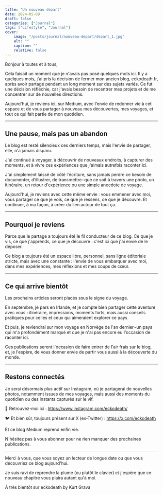 ```yaml
---
title: "Un nouveau départ"
date: 2024-05-09
draft: false
categories: ["Journal"]
tags: ["Lifestyle", "Journal"]
cover:
    image: "/posts/journal/nouveau-depart/depart_1.jpg"
    alt: ""
    caption: ""
    relative: false
---
```


Bonjour à toutes et à tous,

Cela faisait un moment que je n'avais pas posé quelques mots ici. Il y a quelques mois, j'ai pris la décision de fermer mon ancien blog, eckodeath.fr, après avoir partagé pendant un long moment sur des sujets variés. Ce fut une décision réfléchie, car j'avais besoin de recentrer mes projets et de me concentrer sur de nouvelles directions.

Aujourd'hui, je reviens ici, sur Medium, avec l'envie de redonner vie à cet espace et de vous partager à nouveau mes découvertes, mes voyages, et tout ce qui fait partie de mon quotidien.

---

## Une pause, mais pas un abandon
Le blog est resté silencieux ces derniers temps, mais l'envie de partager, elle, n'a jamais disparu.

J'ai continué à voyager, à découvrir de nouveaux endroits, à capturer des moments, et à vivre ces expériences que j'aimais autrefois raconter ici.

J'ai simplement laissé de côté l'écriture, sans jamais perdre ce besoin de documenter, d'illustrer, de transmettre - que ce soit à travers une photo, un itinéraire, un retour d'expérience ou une simple anecdote de voyage.

Aujourd'hui, je reviens avec cette même envie : vous emmener avec moi, vous partager ce que je vois, ce que je ressens, ce que je découvre.
Et continuer, à ma façon, à créer du lien autour de tout ça.

---

## Pourquoi je reviens
Parce que le partage a toujours été le fil conducteur de ce blog.
Ce que je vis, ce que j'apprends, ce que je découvre : c'est ici que j'ai envie de le déposer.

Ce blog a toujours été un espace libre, personnel, sans ligne éditoriale stricte, mais avec une constante : l'envie de vous embarquer avec moi, dans mes expériences, mes réflexions et mes coups de cœur.

---

## Ce qui arrive bientôt
Les prochains articles seront placés sous le signe du voyage.

En septembre, je pars en Irlande, et je compte bien partager cette aventure avec vous : itinéraire, impressions, moments forts, mais aussi conseils pratiques pour celles et ceux qui aimeraient explorer ce pays.

Et puis, je reviendrai sur mon voyage en Norvège de l'an dernier - un pays qui m'a profondément marqué et que je n'ai pas encore eu l'occasion de raconter ici.

Ces publications seront l'occasion de faire entrer de l'air frais sur le blog, et, je l'espère, de vous donner envie de partir vous aussi à la découverte du monde.

---

## Restons connectés
Je serai désormais plus actif sur Instagram, où je partagerai de nouvelles photos, notamment issues de mes voyages, mais aussi des moments du quotidien ou des instants capturés sur le vif.

📸 Retrouvez-moi ici : https://www.instagram.com/eckodeath/

🐦 Et bien sûr, toujours présent sur X (ex-Twitter) : https://x.com/eckodeath

Et ce blog Medium reprend enfin vie.

N'hésitez pas à vous abonner pour ne rien manquer des prochaines publications.

---

Merci à vous, que vous soyez un lecteur de longue date ou que vous découvriez ce blog aujourd'hui.

Je suis ravi de reprendre la plume (ou plutôt le clavier) et j'espère que ce nouveau chapitre vous plaira autant qu'à moi.

À très bientôt sur eckodeath by Kurt Grava


